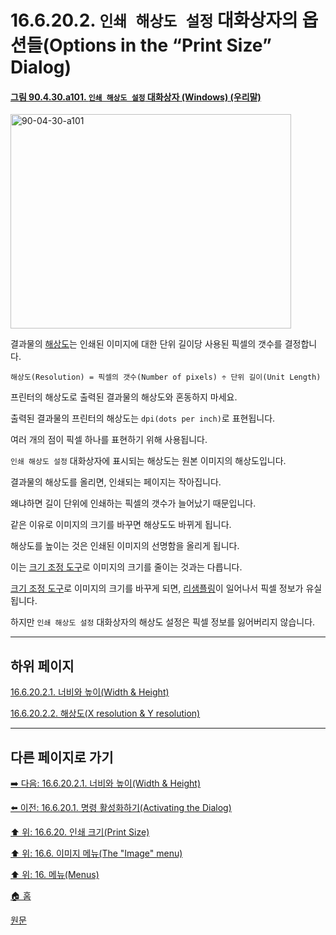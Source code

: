 # 16.6.20.2. `인쇄 해상도 설정` 대화상자의 옵션들(Options in the “Print Size” Dialog)

<a id="90-04-30-a101"></a>

#### [그림 90.4.30.a101. `인쇄 해상도 설정` 대화상자 (Windows) (우리말)](./90-04-0030-set_image_print_resolution.md#90-04-30-a101)
<img width="449" height="343" alt="90-04-30-a101" src="https://github.com/wonder13662/gimp/assets/15767104/6f4138fe-b944-4a86-bd46-9b30ddd4181c" />

결과물의 [해상도](./19-glossaryx-resolution.md)는 인쇄된 이미지에 대한 단위 길이당 사용된 픽셀의 갯수를 결정합니다.

```
해상도(Resolution) = 픽셀의 갯수(Number of pixels) ÷ 단위 길이(Unit Length)
```

프린터의 해상도로 출력된 결과물의 해상도와 혼동하지 마세요.

출력된 결과물의 프린터의 해상도는 `dpi(dots per inch)`로 표현됩니다.

여러 개의 점이 픽셀 하나를 표현하기 위해 사용됩니다.

`인쇄 해상도 설정` 대화상자에 표시되는 해상도는 원본 이미지의 해상도입니다.

결과물의 해상도를 올리면, 인쇄되는 페이지는 작아집니다.

왜냐하면 길이 단위에 인쇄하는 픽셀의 갯수가 늘어났기 때문입니다.

같은 이유로 이미지의 크기를 바꾸면 해상도도 바뀌게 됩니다.

해상도를 높이는 것은 인쇄된 이미지의 선명함을 올리게 됩니다.

이는 [크기 조정 도구](./14-04-06-00-scale.md)로 이미지의 크기를 줄이는 것과는 다릅니다.

[크기 조정 도구](./14-04-06-00-scale.md)로 이미지의 크기를 바꾸게 되면, [리샘플링](./19-glossaryx-resample.md)이 일어나서 픽셀 정보가 유실됩니다.

하지만 `인쇄 해상도 설정` 대화상자의 해상도 설정은 픽셀 정보를 잃어버리지 않습니다.

***

## 하위 페이지

[16.6.20.2.1. 너비와 높이(Width & Height)](./16-06-20-02-01-width_n_height.md)

[16.6.20.2.2. 해상도(X resolution & Y resolution)](./16-06-20-02-02-x_n_y_resolution.md)

***

## 다른 페이지로 가기

[➡️ 다음: 16.6.20.2.1. 너비와 높이(Width & Height)](./16-06-20-02-01-width_n_height.md)

[⬅️ 이전: 16.6.20.1. 명령 활성화하기(Activating the Dialog)](./16-06-20-01-activating_the_dialog.md)

[⬆️ 위: 16.6.20. 인쇄 크기(Print Size)](./16-06-20-00-print-size.md)

[⬆️ 위: 16.6. 이미지 메뉴(The "Image" menu)](./16-06-00-the-image-menu.md)

[⬆️ 위: 16. 메뉴(Menus)](./16-00-menus.md)

[🏠 홈](./00-home.md)

[원문](https://docs.gimp.org/2.10/ko/gimp-image-print-size.html#idm27522)
